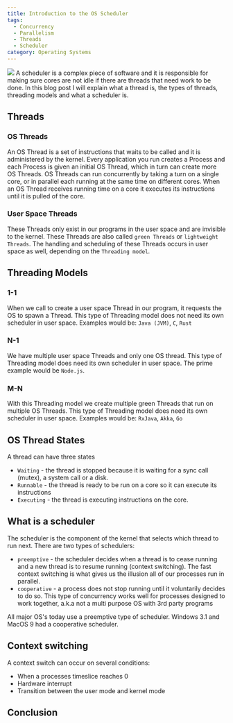 ```yaml
---
title: Introduction to the OS Scheduler
tags:
  - Concurrency
  - Parallelism
  - Threads
  - Scheduler
category: Operating Systems
---
```


![](./concurrency.jpg)
A scheduler is a complex piece of software and it is responsible for making sure cores are not idle if there are threads that need work to be done.
In this blog post I will explain what a thread is, the types of threads, threading models and what a scheduler is.

## Threads

### OS Threads
An OS Thread is a set of instructions that waits to be called and it is administered by the kernel. Every application you run creates a Process and each Process is given an initial OS Thread, which in turn can create more OS Threads.
OS Threads can run concurrently by taking a turn on a single core, or in parallel each running at the same time on different cores.
When an OS Thread receives running time on a core it executes its instructions until it is pulled of the core.

### User Space Threads
These Threads only exist in our programs in the user space and are invisible to the kernel. These Threads are also called `green Threads` or `lightweight Threads`. The handling and scheduling of these Threads occurs in user space as well, depending on the `Threading model`.

## Threading Models

### 1-1
When we call to create a user space Thread in our program, it requests the OS to spawn a Thread.
This type of Threading model does not need its own scheduler in user space.
Examples would be: `Java (JVM)`, `C`, `Rust`

### N-1
We have multiple user space Threads and only one OS thread.
This type of Threading model does need its own scheduler in user space.
The prime example would be `Node.js`.

### M-N
With this Threading model we create multiple green Threads that run on multiple OS Threads.
This type of Threading model does need its own scheduler in user space.
Examples would be: `RxJava`, `Akka`, `Go`


## OS Thread States
A thread can have three states

  - `Waiting` - the thread is stopped because it is waiting for a sync call (mutex), a system call or a disk.
  - `Runnable` - the thread is ready to be run on a core so it can execute its instructions
  - `Executing` - the thread is executing instructions on the core.


## What is a scheduler
The scheduler is the component of the kernel that selects which thread to run next.
There are two types of schedulers:

  - `preemptive` - the scheduler decides when a thread is to cease running and a new thread is to resume running (context switching). The fast context switching is what gives us the illusion all of our processes run in parallel.
  - `cooperative` - a process does not stop running until it voluntarily decides to do so. This type of concurrency works well for processes designed to work together, a.k.a not a multi purpose OS with 3rd party programs

All major OS's today use a preemptive type of scheduler.
Windows 3.1 and MacOS 9 had a cooperative scheduler.

## Context switching
A context switch can occur on several conditions:
  - When a processes timeslice reaches 0
  - Hardware interrupt
  - Transition between the user mode and kernel mode

## Conclusion